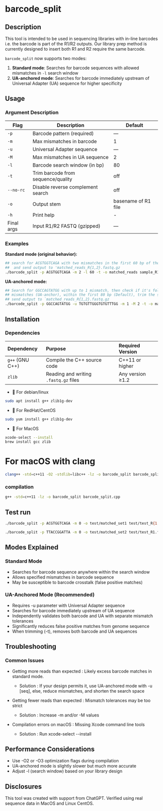 # barcode_split


## Description

This tool is intended to be used in sequencing libraries with in-line barcodes i.e. the
barcode is part of the R1/R2 outputs.  Our library prep method is currently designed to
insert both R1 and R2 require the same barcode.

`barcode_split` now supports two modes:
1. **Standard mode**: Searches for barcode sequences with allowed mismatches in `-l` search window
2. **UA-anchored mode**: Searches for barcode immediately upstream of Universal Adapter (UA) sequence for higher specificity

## Usage

### Argument Description

| Flag       | Description                           | Default             |
| ---------- | ------------------------------------- | ------------------- |
| `-p`       | Barcode pattern (required)            | —                   |
| `-m`       | Max mismatches in barcode             | 1                   |
| `-u`       | Universal Adapter sequence            | —                   |
| `-M`       | Max mismatches in UA sequence         | 2                   |
| `-l`       | Barcode search window (in bp)         | 80                  |
| `-t`       | Trim barcode from sequence/quality    | off                 |
| `--no-rc`  | Disable reverse complement search     | off                 |
| `-o`       | Output stem                           | basename of R1 file |
| `-h`       | Print help                            | -                   |
| Final args | Input R1/R2 FASTQ (gzipped)           | —                   |


### Examples

**Standard mode (original behavior):**

``` bash
## search for ACGTGGTCAGA with two mismatches in the first 60 bp of the reads, trim the barcode,
##  and send output to 'matched_reads_R{1,2}.fastq.gz
./barcode_split -p ACGTGGTCAGA -m 2 -l 60 -t -o matched_reads sample_R1.fastq.gz sample_R2.fastq.gz

```
**UA-anchored mode:**

``` bash
## Search for GGCCAGTATGG with up to 1 mismatch, then check if it's followed by  TGTGTTGGGTGTGTTTGG with ≤ 2
## mismatches (UA-anchor), within the first 80 bp (Default), trim the sequences and 
## send output to `matched_reads_R{1,2}.fastq.gz
./barcode_split -p GGCCAGTATGG -u TGTGTTGGGTGTGTTTGG -m 1 -M 2 -t -o matched_reads sample_R1.fastq.gz sample_R2.fastq.gz

```


## Installation
### Dependencies 

| Dependency      | Purpose                               | Required Version |
|:----------------|:--------------------------------------|:-----------------|
| `g++` (GNU C++) | Compile the C++ source code           | C++11 or higher  |
| `zlib`          | Reading and writing `.fastq.gz` files | Any version ≥1.2 |

* :penguin: For debian/linux
``` bash
sudo apt install g++ zlib1g-dev
```

* :penguin: For RedHat/CentOS

``` bash
sudo yum install g++ zlib1g-dev

```

* :apple: For MacOS
``` bash
xcode-select --install
brew install gcc zlib
```

# For macOS with clang
``` bash
clang++ -std=c++11 -O2 -stdlib=libc++ -lz -o barcode_split barcode_split.cpp
```

### compilation
``` bash
g++ -std=c++11 -lz -o barcode_split barcode_split.cpp
```


## Test run

``` bash
./barcode_split -p ACGTGGTCAGA -m 0 -o test/matched_set1 test/test_R{1,2}.fastq.gz

./barcode_split -p TTACCGGATTA -m 0 -o test/matched_set2 test/test_R1.fastq.gz test/test_R2.fastq.gz
```

## Modes Explained

### Standard Mode
* Searches for barcode sequence anywhere within the search window
* Allows specified mismatches in barcode sequence
* May be susceptible to barcode crosstalk (false positive matches)

### UA-Anchored Mode (Recommended)
* Requires -u parameter with Universal Adapter sequence
* Searches for barcode immediately upstream of UA sequence
* Independently validates both barcode and UA with separate mismatch tolerances
* Significantly reduces false positive matches from genome sequence
* When trimming (-t), removes both barcode and UA sequences

## Troubleshooting
### Common Issues
* Getting more reads than expected : Likely excess barcode matches in standard mode.
  * Solution : If your design permits it, use UA-anchored mode with -u [seq],
               else, reduce mismatches, and shorten the search space
			   
* Getting fewer reads than expected : Mismatch tolerances may be too strict
  * Solution : Increase -m and/or -M values

* Compilation errors on macOS : Missing Xcode command line tools
  * Solution : Run xcode-select --install

## Performance Considerations
* Use -O2 or -O3 optimization flags during compilation
* UA-anchored mode is slightly slower but much more accurate
* Adjust -l (search window) based on your library design


## Disclosures
This tool was created with support from ChatGPT.  Verified using real sequence data in MacOS and Linux CentOS.
